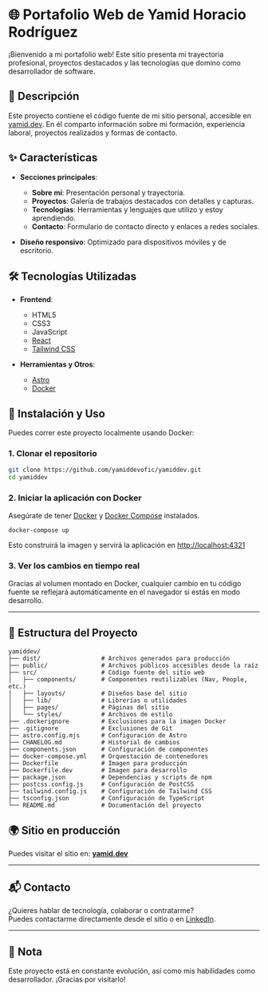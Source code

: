 
# 🌐 Portafolio Web de Yamid Horacio Rodríguez

¡Bienvenido a mi portafolio web! Este sitio presenta mi trayectoria profesional, proyectos destacados y las tecnologías que domino como desarrollador de software.

## 🧾 Descripción

Este proyecto contiene el código fuente de mi sitio personal, accesible en [yamid.dev](https://www.yamid.dev/). En él comparto información sobre mi formación, experiencia laboral, proyectos realizados y formas de contacto.

## ✨ Características

- **Secciones principales**:
  - **Sobre mí**: Presentación personal y trayectoria.
  - **Proyectos**: Galería de trabajos destacados con detalles y capturas.
  - **Tecnologías**: Herramientas y lenguajes que utilizo y estoy aprendiendo.
  - **Contacto**: Formulario de contacto directo y enlaces a redes sociales.

- **Diseño responsivo**: Optimizado para dispositivos móviles y de escritorio.

## 🛠 Tecnologías Utilizadas

- **Frontend**:
  - HTML5
  - CSS3
  - JavaScript
  - [React](https://reactjs.org/)
  - [Tailwind CSS](https://tailwindcss.com/)

- **Herramientas y Otros**:
  - [Astro](https://astro.build/)
  - [Docker](https://www.docker.com/)

## 🚀 Instalación y Uso

Puedes correr este proyecto localmente usando Docker:

### 1. Clonar el repositorio

```bash
git clone https://github.com/yamiddevofic/yamiddev.git
cd yamiddev
```

### 2. Iniciar la aplicación con Docker

Asegúrate de tener [Docker](https://docs.docker.com/get-docker/) y [Docker Compose](https://docs.docker.com/compose/install/) instalados.

```bash
docker-compose up
```

Esto construirá la imagen y servirá la aplicación en [http://localhost:4321](http://localhost:4321)

### 3. Ver los cambios en tiempo real

Gracias al volumen montado en Docker, cualquier cambio en tu código fuente se reflejará automáticamente en el navegador si estás en modo desarrollo.

---
## 📁 Estructura del Proyecto

```plaintext
yamiddev/
├── dist/                 # Archivos generados para producción
├── public/               # Archivos públicos accesibles desde la raíz
├── src/                  # Código fuente del sitio web
│   ├── components/       # Componentes reutilizables (Nav, People, etc.)
│   ├── layouts/          # Diseños base del sitio
│   ├── lib/              # Librerías o utilidades
│   ├── pages/            # Páginas del sitio
│   └── styles/           # Archivos de estilo
├── .dockerignore         # Exclusiones para la imagen Docker
├── .gitignore            # Exclusiones de Git
├── astro.config.mjs      # Configuración de Astro
├── CHANELOG.md           # Historial de cambios
├── components.json       # Configuración de componentes
├── docker-compose.yml    # Orquestación de contenedores
├── Dockerfile            # Imagen para producción
├── Dockerfile.dev        # Imagen para desarrollo
├── package.json          # Dependencias y scripts de npm
├── postcss.config.js     # Configuración de PostCSS
├── tailwind.config.js    # Configuración de Tailwind CSS
├── tsconfig.json         # Configuración de TypeScript
└── README.md             # Documentación del proyecto

```
## 🌍 Sitio en producción

Puedes visitar el sitio en: **[yamid.dev](https://www.yamid.dev/)**

---

## 📬 Contacto

¿Quieres hablar de tecnología, colaborar o contratarme?  
Puedes contactarme directamente desde el sitio o en [LinkedIn](https://www.linkedin.com/in/yamiddevofic/).

---

## 🧠 Nota

Este proyecto está en constante evolución, así como mis habilidades como desarrollador. ¡Gracias por visitarlo!
